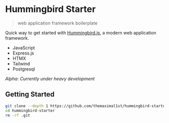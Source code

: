 # Hummingbird Starter
> web application framework boilerplate

Quick way to get started with [Hummingbird.js](https://github.com/themaximal1st/hummingbird.js), a modern web application framework.

- JavaScript
- Express.js
- HTMX
- Tailwind
- Postgresql

*Alpha: Currently under heavy development*

## Getting Started

```bash
git clone --depth 1 https://github.com/themaximal1st/hummingbird-starter.git
cd hummingbird-starter
rm -rf .git
```

